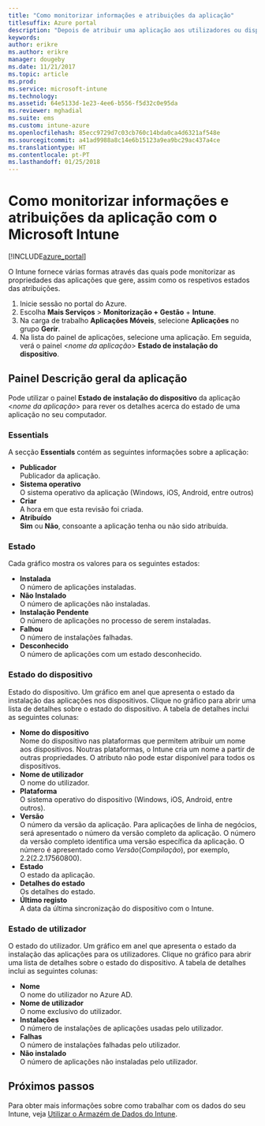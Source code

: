 ```yaml
---
title: "Como monitorizar informações e atribuições da aplicação"
titlesuffix: Azure portal
description: "Depois de atribuir uma aplicação aos utilizadores ou dispositivos, utilize estas informações para o ajudar a monitorizar o estado da mesma."
keywords: 
author: erikre
ms.author: erikre
manager: dougeby
ms.date: 11/21/2017
ms.topic: article
ms.prod: 
ms.service: microsoft-intune
ms.technology: 
ms.assetid: 64e5133d-1e23-4ee6-b556-f5d32c0e95da
ms.reviewer: mghadial
ms.suite: ems
ms.custom: intune-azure
ms.openlocfilehash: 85ecc9729d7c03cb760c14bda0ca4d6321af548e
ms.sourcegitcommit: a41ad9988a8c14e6b15123a9ea9bc29ac437a4ce
ms.translationtype: HT
ms.contentlocale: pt-PT
ms.lasthandoff: 01/25/2018
---
```

# <a name="how-to-monitor-app-information-and-assignments-with-microsoft-intune"></a>Como monitorizar informações e atribuições da aplicação com o Microsoft Intune

[!INCLUDE[azure_portal](./includes/azure_portal.md)]

O Intune fornece várias formas através das quais pode monitorizar as propriedades das aplicações que gere, assim como os respetivos estados das atribuições.

1. Inicie sessão no portal do Azure.
2. Escolha **Mais Serviços** > **Monitorização + Gestão** + **Intune**.
3. Na carga de trabalho **Aplicações Móveis**, selecione **Aplicações** no grupo **Gerir**.
5. Na lista do painel de aplicações, selecione uma aplicação. Em seguida, verá o painel <*nome da aplicação*> **Estado de instalação do dispositivo**.

## <a name="app-overview-blade"></a>Painel Descrição geral da aplicação

Pode utilizar o painel **Estado de instalação do dispositivo** da aplicação <*nome da aplicação*>  para rever os detalhes acerca do estado de uma aplicação no seu computador.

### <a name="essentials"></a>Essentials

A secção **Essentials** contém as seguintes informações sobre a aplicação:

 - **Publicador**  
Publicador da aplicação.
 - **Sistema operativo**  
O sistema operativo da aplicação (Windows, iOS, Android, entre outros)
 - **Criar**  
A hora em que esta revisão foi criada.
 - **Atribuído**  
**Sim** ou **Não**, consoante a aplicação tenha ou não sido atribuída.

### <a name="status"></a>Estado
Cada gráfico mostra os valores para os seguintes estados:

 - **Instalada**  
O número de aplicações instaladas.
 - **Não Instalado**  
O número de aplicações não instaladas.
 - **Instalação Pendente**  
O número de aplicações no processo de serem instaladas.
 - **Falhou**  
O número de instalações falhadas.
 - **Desconhecido**  
O número de aplicações com um estado desconhecido.

### <a name="device-status"></a>Estado do dispositivo

Estado do dispositivo. Um gráfico em anel que apresenta o estado da instalação das aplicações nos dispositivos. Clique no gráfico para abrir uma lista de detalhes sobre o estado do dispositivo. A tabela de detalhes inclui as seguintes colunas:

 - **Nome do dispositivo**  
Nome do dispositivo nas plataformas que permitem atribuir um nome aos dispositivos. Noutras plataformas, o Intune cria um nome a partir de outras propriedades. O atributo não pode estar disponível para todos os dispositivos.
 - **Nome de utilizador**  
O nome do utilizador.
 - **Plataforma**  
O sistema operativo do dispositivo (Windows, iOS, Android, entre outros).
 - **Versão**  
O número da versão da aplicação. Para aplicações de linha de negócios, será apresentado o número da versão completo da aplicação. O número da versão completo identifica uma versão específica da aplicação. O número é apresentado como _Versão_(_Compilação_), por exemplo, 2.2(2.2.17560800).
 - **Estado**  
O estado da aplicação.
 - **Detalhes do estado**  
Os detalhes do estado.
 - **Último registo**  
A data da última sincronização do dispositivo com o Intune.


### <a name="user-status"></a>Estado de utilizador

O estado do utilizador. Um gráfico em anel que apresenta o estado da instalação das aplicações para os utilizadores. Clique no gráfico para abrir uma lista de detalhes sobre o estado do dispositivo. A tabela de detalhes inclui as seguintes colunas:
 - **Nome**  
O nome do utilizador no Azure AD.
 - **Nome de utilizador**  
O nome exclusivo do utilizador.
 - **Instalações**  
O número de instalações de aplicações usadas pelo utilizador.
 - **Falhas**  
O número de instalações falhadas pelo utilizador.
 - **Não instalado**  
O número de aplicações não instaladas pelo utilizador.


## <a name="next-steps"></a>Próximos passos

Para obter mais informações sobre como trabalhar com os dados do seu Intune, veja [Utilizar o Armazém de Dados do Intune](reports-nav-create-intune-reports.md).